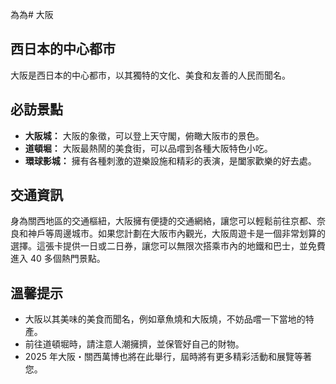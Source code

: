 為為# 大阪

## 西日本的中心都市

大阪是西日本的中心都市，以其獨特的文化、美食和友善的人民而聞名。

## 必訪景點

- **大阪城：** 大阪的象徵，可以登上天守閣，俯瞰大阪市的景色。
- **道頓堀：** 大阪最熱鬧的美食街，可以品嚐到各種大阪特色小吃。
- **環球影城：** 擁有各種刺激的遊樂設施和精彩的表演，是闔家歡樂的好去處。

## 交通資訊

身為關西地區的交通樞紐，大阪擁有便捷的交通網絡，讓您可以輕鬆前往京都、奈良和神戶等周邊城市。如果您計劃在大阪市內觀光，大阪周遊卡是一個非常划算的選擇。這張卡提供一日或二日券，讓您可以無限次搭乘市內的地鐵和巴士，並免費進入 40 多個熱門景點。

## 溫馨提示

- 大阪以其美味的美食而聞名，例如章魚燒和大阪燒，不妨品嚐一下當地的特產。
- 前往道頓堀時，請注意人潮擁擠，並保管好自己的財物。
- 2025 年大阪・關西萬博也將在此舉行，屆時將有更多精彩活動和展覽等著您。
